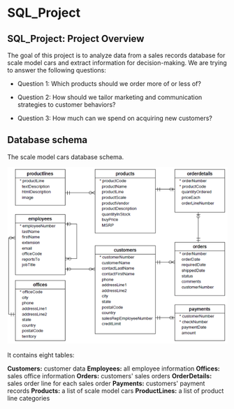 # SQL_Project

## SQL_Project: Project Overview

The goal of this project is to analyze data from a sales records database for scale model cars and extract information for decision-making.
We are trying to answer the following questions:

* Question 1: Which products should we order more of or less of?

* Question 2: How should we tailor marketing and communication strategies to customer behaviors?

* Question 3: How much can we spend on acquiring new customers?


## Database schema

The scale model cars database schema.

![This is an image](https://github.com/haithamq11/SQL_Project/blob/main/structure%20of%20db.png)


It contains eight tables:

**Customers:** customer data
**Employees:** all employee information
**Offices:** sales office information
**Orders:** customers' sales orders
**OrderDetails:** sales order line for each sales order
**Payments:** customers' payment records
**Products:** a list of scale model cars
**ProductLines:** a list of product line categories
